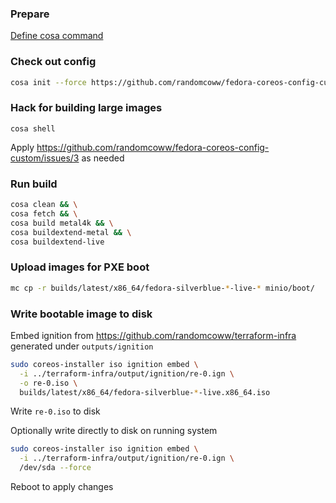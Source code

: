 ### Prepare

[Define cosa command](../../README.md)

### Check out config

```bash
cosa init --force https://github.com/randomcoww/fedora-coreos-config-custom.git builds/client
```

### Hack for building large images

```
cosa shell
```

Apply https://github.com/randomcoww/fedora-coreos-config-custom/issues/3 as needed

### Run build

```bash
cosa clean && \
cosa fetch && \
cosa build metal4k && \
cosa buildextend-metal && \
cosa buildextend-live
```

### Upload images for PXE boot

```bash
mc cp -r builds/latest/x86_64/fedora-silverblue-*-live-* minio/boot/
```

### Write bootable image to disk

Embed ignition from https://github.com/randomcoww/terraform-infra generated under `outputs/ignition`

```bash
sudo coreos-installer iso ignition embed \
  -i ../terraform-infra/output/ignition/re-0.ign \
  -o re-0.iso \
  builds/latest/x86_64/fedora-silverblue-*-live.x86_64.iso
```

Write `re-0.iso` to disk

Optionally write directly to disk on running system

```bash
sudo coreos-installer iso ignition embed \
  -i ../terraform-infra/output/ignition/re-0.ign \
  /dev/sda --force
```
Reboot to apply changes

